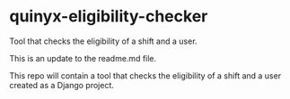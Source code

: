 # quinyx-eligibility-checker
Tool that checks the eligibility of a shift and a user. 

This is an update to the readme.md file.

This repo will contain a tool that checks the eligibility of a shift and a user created as a Django project.
